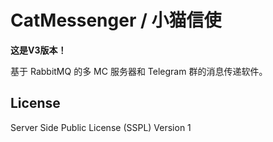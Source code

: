 # CatMessenger / 小猫信使

**这是V3版本！**

基于 RabbitMQ 的多 MC 服务器和 Telegram 群的消息传递软件。

## License
Server Side Public License (SSPL) Version 1
